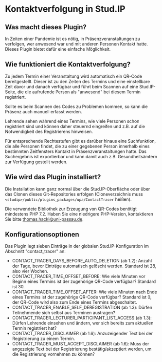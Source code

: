 # Kontaktverfolgung in Stud.IP

## Was macht dieses Plugin?
In Zeiten einer Pandemie ist es nötig, in Präsenzveranstaltungen zu verfolgen, wer anwesend war und mit anderen
Personen Kontakt hatte. Dieses Plugin bietet dafür eine einfache Möglichkeit.

## Wie funktioniert die Kontaktverfolgung?
Zu jedem Termin einer Veranstaltung wird automatisch ein QR-Code bereitgestellt. Dieser ist zu den Zeiten des Termins
und eine einstellbare Zeit davor und danach verfügbar und führt beim Scannen auf eine Stud.IP-Seite, die die aufrufende
Person als "anwesend" bei diesem Termin registriert.

Sollte es beim Scannen des Codes zu Problemen kommen, so kann die Präsenz auch manuell erfasst werden.

Lehrende sehen während eines Termins, wie viele Personen schon registriert sind und können daher steuernd eingreifen und
z.B. auf die Notwendigkeit des Registrierens hinweisen.

Für entsprechende Rechtestufen gibt es darüber hinaus eine Suchfunktion, die alle Personen findet, die zu einer
gegebenen Person innerhalb eines bestimmten Zeitfensters Kontakt in Präsenzveranstaltungen hatte. Das Suchergebnis ist
exportierbar und kann damit auch z.B. Gesundheitsämtern zur Verfügung gestellt werden.

## Wie wird das Plugin installiert?
Die Installation kann ganz normal über die Stud.IP-Oberfläche oder über das Clonen dieses Git-Repositories erfolgen
(Cloneverzeichnis muss `<studip>/public/plugins_packages/upa/ContactTracer` heißen).

Die verwendete Bibliothek zur Erzeugung von QR-Codes benötigt mindestens PHP 7.2. Haben Sie eine niedrigere PHP-Version,
kontaktieren Sie bitte thomas.hackl@uni-passau.de.

## Konfigurationsoptionen
Das Plugin legt sieben Einträge in der globalen Stud.IP-Konfiguration im Abschnitt "contact_tracer" an:
- CONTACT_TRACER_DAYS_BEFORE_AUTO_DELETION (ab 1.2): Anzahl der Tage, bevor Einträge automatisch gelöscht werden.
Standard ist 28, also vier Wochen.
- CONTACT_TRACER_TIME_OFFSET_BEFORE: Wie viele Minuten vor Beginn eines Termins ist der zugehörige QR-Code verfügbar?
Standard ist 30.
- CONTACT_TRACER_TIME_OFFSET_AFTER: Wie viele Minuten nach Ende eines Termins ist der zugehörige QR-Code verfügbar?
Standard ist 0, der QR-Code wird also zum Ende eines Termins abgeschaltet.
- CONTACT_TRACER_ENABLE_SELF_DEREGISTRATION (ab 1.3): Dürfen Teilnehmende sich selbst aus Terminen austragen?
- CONTACT_TRACER_LECTURER_PARTICIPANT_LIST_ACCESS (ab 1.3): Dürfen Lehrende einsehen und ändern, wer sich bereits
zum aktuellen Termin registriert hat?
- CONTACT_TRACER_DISCLAIMER (ab 1.6): Anzuzeigender Text bei der Registrierung zu einem Termin.
- CONTACT_TRACER_MUST_ACCEPT_DISCLAIMER (ab 1.6): Muss der angezeigte Text bei der Registrierung bestätig/akzeptiert
werden, um die Registrierung vornehmen zu können?
